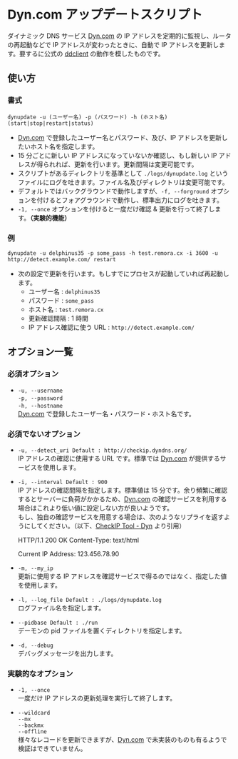 Dyn.com アップデートスクリプト
==============================
ダイナミック DNS サービス [Dyn.com][dyn.com] の IP アドレスを定期的に監視し、ルータの再起動などで IP アドレスが変わったときに、自動で IP アドレスを更新します。要するに公式の [ddclient][ddclient] の動作を模したものです。

使い方
------

### 書式

    dynupdate -u (ユーザー名) -p (パスワード) -h (ホスト名) (start|stop|restart|status)

* [Dyn.com][dyn.com] で登録したユーザー名とパスワード、及び、IP アドレスを更新したいホスト名を指定します。
* 15 分ごとに新しい IP アドレスになっていないか確認し、もし新しい IP アドレスが得られれば、更新を行います。更新間隔は変更可能です。
* スクリプトがあるディレクトリを基準として `./logs/dynupdate.log` というファイルにログを吐きます。ファイル名及びディレクトリは変更可能です。
* デフォルトではバックグラウンドで動作しますが、`-f, --forground` オプションを付けるとフォアグラウンドで動作し、標準出力にログを吐きます。
* `-1, --once` オプションを付けると一度だけ確認 & 更新を行って終了します。__（実験的機能）__

### 例

    dynupdate -u delphinus35 -p some_pass -h test.remora.cx -i 3600 -u http://detect.example.com/ restart

* 次の設定で更新を行います。もしすでにプロセスが起動していれば再起動します。  
  - ユーザー名 : `delphinus35`
  - パスワード : `some_pass`
  - ホスト名 : `test.remora.cx`
  - 更新確認間隔 : 1 時間
  - IP アドレス確認に使う URL : `http://detect.example.com/`

オプション一覧
--------------

### 必須オプション

* `-u, --username`  
  `-p, --password`  
  `-h, --hostname`  
  [Dyn.com][dyn.com] で登録したユーザー名・パスワード・ホスト名です。

### 必須でないオプション

* `-u, --detect_uri Default : http://checkip.dyndns.org/`  
  IP アドレスの確認に使用する URL です。標準では [Dyn.com][dyn.com] が提供するサービスを使用します。

* `-i, --interval Default : 900`  
  IP アドレスの確認間隔を指定します。標準値は 15 分です。余り頻繁に確認するとサーバーに負荷がかかるため、[Dyn.com][dyn.com] の確認サービスを利用する場合はこれより低い値に設定しない方が良いようです。  
  もし、独自の確認サービスを用意する場合は、次のようなリプライを返すようにしてください。（以下、[CheckIP Tool - Dyn][checkip] より引用）

    HTTP/1.1 200 OK
    Content-Type: text/html
    <html><head><title>Current IP Check</title></head><body>Current IP Address: 123.456.78.90</body></html>

* `-m, --my_ip`  
  更新に使用する IP アドレスを確認サービスで得るのではなく、指定した値を使用します。

* `-l, --log_file Default : ./logs/dynupdate.log`  
  ログファイル名を指定します。

* `--pidbase Default : ./run`  
  デーモンの pid ファイルを置くディレクトリを指定します。

* `-d, --debug`  
  デバッグメッセージを出力します。

### 実験的なオプション

* `-1, --once`  
  一度だけ IP アドレスの更新処理を実行して終了します。

* `--wildcard`  
  `--mx`  
  `--backmx`  
  `--offline`  
  様々なレコードを更新できますが、[Dyn.com][dyn.com] で未実装のものも有るようで検証はできていません。

[dyn.com]: http://dyn.com/ "Managed DNS | Email Delivery | SMTP | Domain Registration"
[ddclient]: http://sourceforge.net/apps/trac/ddclient "ddclient"
[checkip]: http://dyn.com/support/developers/checkip-tool/ "CheckIP Tool - Dyn"

